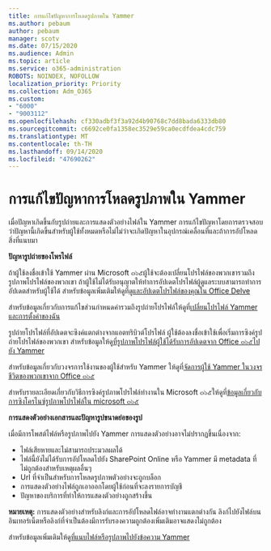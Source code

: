 ```yaml
---
title: การแก้ไขปัญหาการโหลดรูปภาพใน Yammer
ms.author: pebaum
author: pebaum
manager: scotv
ms.date: 07/15/2020
ms.audience: Admin
ms.topic: article
ms.service: o365-administration
ROBOTS: NOINDEX, NOFOLLOW
localization_priority: Priority
ms.collection: Adm_O365
ms.custom:
- "6000"
- "9003112"
ms.openlocfilehash: cf330adbf3f3a92d4b90768c7dd8bada6333db80
ms.sourcegitcommit: c6692ce0fa1358ec3529e59ca0ecdfdea4cdc759
ms.translationtype: MT
ms.contentlocale: th-TH
ms.lasthandoff: 09/14/2020
ms.locfileid: "47690262"
---
```

# <a name="troubleshoot-image-loading-issues-in-yammer"></a>การแก้ไขปัญหาการโหลดรูปภาพใน Yammer

เมื่อปัญหาเกิดขึ้นกับรูปถ่ายและการแสดงตัวอย่างไฟล์ใน Yammer การแก้ไขปัญหาโดยการตรวจสอบว่าปัญหานี้เกิดขึ้นสำหรับผู้ใช้ทั้งหมดหรือไม่ไม่ว่าจะเกิดปัญหาในอุปกรณ์เคลื่อนที่และถ้าการอัปโหลดสิ่งที่แนบมา  

**ปัญหารูปถ่ายของโพรไฟล์**  

ถ้าผู้ใช้ลงชื่อเข้าใช้ Yammer ผ่าน Microsoft ๓๖๕ผู้ใช้จะต้องเปลี่ยนโปรไฟล์ของพวกเขารวมถึงรูปภาพโปรไฟล์ของพวกเขา ถ้าผู้ใช้ไม่ได้รับอนุญาตให้ทำการอัปเดตโปรไฟล์ผู้ดูแลระบบสามารถทำการอัปเดตสำหรับผู้ใช้ได้ สำหรับข้อมูลเพิ่มเติมให้ดูที่[ดูและอัปเดตโปรไฟล์ของคุณใน Office Delve](https://support.microsoft.com/office/view-and-update-your-profile-in-office-delve-4e84343b-eedf-45a1-aeb9-8627ccca14ba)

สำหรับข้อมูลเกี่ยวกับการแก้ไขส่วนกำหนดค่ารวมถึงรูปถ่ายโปรไฟล์ให้ดูที่[เปลี่ยนโปรไฟล์ Yammer และการตั้งค่าของฉัน](https://support.microsoft.com/office/classic-yammer-change-my-yammer-profile-and-settings-a3aeca0e-de34-4897-9b59-de6516542851) 

รูปถ่ายโปรไฟล์ที่อัปเดตจะซิงค์แตกต่างจากแอตทริบิวต์โปรไฟล์ ผู้ใช้ต้องลงชื่อเข้าใช้เพื่อเริ่มการซิงค์รูปถ่ายโปรไฟล์ของพวกเขา สำหรับข้อมูลให้ดู[ที่รูปภาพโปรไฟล์ผู้ใช้ได้รับการอัปเดตจาก Office ๓๖๕ไปยัง Yammer](https://docs.microsoft.com/yammer/manage-yammer-users/manage-users-across-their-lifecycle#q-are-user-profile-pictures-updated-from-office-365-to-yammer)

สำหรับข้อมูลเกี่ยวกับวงจรการใช้งานของผู้ใช้สำหรับ Yammer ให้ดูที่[จัดการผู้ใช้ Yammer ในวงจรชีวิตของพวกเขาจาก Office ๓๖๕](https://docs.microsoft.com/yammer/manage-yammer-users/manage-users-across-their-lifecycle)  

สำหรับรายละเอียดเกี่ยวกับวิธีการซิงค์รูปภาพโปรไฟล์ทำงานใน Microsoft ๓๖๕ให้ดูที่[ข้อมูลเกี่ยวกับการซิงโครไนซ์รูปภาพโปรไฟล์ใน microsoft ๓๖๕](https://support.microsoft.com/office/information-about-profile-picture-synchronization-in-microsoft-365-20594d76-d054-4af4-a660-401133e3d48a)  

**การแสดงตัวอย่างเอกสารและปัญหารูปขนาดย่อของรูป**  

เมื่อมีการโพสต์ไฟล์หรือรูปภาพไปยัง Yammer การแสดงตัวอย่างอาจไม่ปรากฏขึ้นเนื่องจาก: 

- ไฟล์เสียหายและไม่สามารถประมวลผลได้
- ไฟล์นี้ยังไม่ได้รับการอัปโหลดไปยัง SharePoint Online หรือ Yammer มี metadata ที่ไม่ถูกต้องสำหรับเหตุผลอื่นๆ
- Url ที่จำเป็นสำหรับการโหลดรูปภาพตัวอย่างจะถูกบล็อก
- การแสดงตัวอย่างไฟล์ถูกเอาออกโดยผู้ใช้ก่อนที่จะลงรายการบัญชี
- ปัญหาของบริการที่ทำให้การแสดงตัวอย่างถูกสร้างขึ้น

**หมายเหตุ:** การแสดงตัวอย่างสำหรับลิงก์และการอัปโหลดไฟล์อาจทำงานแตกต่างกัน ลิงก์ไปยังไฟล์บนอินเทอร์เน็ตหรือลิงก์ที่จำเป็นต้องมีการรับรองความถูกต้องเพิ่มเติมอาจแสดงไม่ถูกต้อง

สำหรับข้อมูลเพิ่มเติมให้ดู[ที่แนบไฟล์หรือรูปภาพไปยังข้อความ Yammer](https://support.microsoft.com/office/attach-a-file-or-image-to-a-yammer-message-f576d4d1-ad66-4ce4-9c43-46cf75978dbf) 